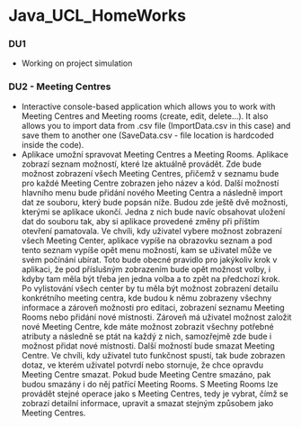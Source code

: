 # Java_UCL_HomeWorks

### DU1
  - Working on project simulation
### DU2 - Meeting Centres
  - Interactive console-based application which allows you to work with Meeting Centres and Meeting rooms (create, edit, delete...). It also allows you to import data from .csv file (ImportData.csv in this case) and save them to another one (SaveData.csv - file location is hardcoded inside the code).
  - Aplikace umožní spravovat Meeting Centres a Meeting Rooms. Aplikace zobrazí seznam možností, které lze aktuálně provádět. Zde bude možnost zobrazení všech Meeting Centres, přičemž v seznamu bude pro každé Meeting Centre zobrazen jeho název a kód. Další možností hlavního menu bude přidání nového Meeting Centra a následně import dat ze souboru, který bude popsán níže. Budou zde ještě dvě možnosti, kterými se aplikace ukončí. Jedna z nich bude navíc obsahovat uložení dat do souboru tak, aby si aplikace provedené změny při příštím otevření pamatovala.
Ve chvíli, kdy uživatel vybere možnost zobrazení všech Meeting Center, aplikace vypíše na obrazovku seznam a pod tento seznam vypíše opět menu možností, kam se uživatel může ve svém počínání ubírat. Toto bude obecné pravidlo pro jakýkoliv krok v aplikaci, že pod příslušným zobrazením bude opět možnost volby, i kdyby tam měla být třeba jen jedna volba a to zpět na předchozí krok.
Po vylistování všech center by tu měla být možnost zobrazení detailu konkrétního meeting centra, kde budou k němu zobrazeny všechny informace a zároveň možnosti pro editaci, zobrazení seznamu Meeting Rooms nebo přidání nové místnosti.
Zároveň má uživatel možnost založit nové Meeting Centre, kde máte možnost zobrazit všechny potřebné atributy a následně se ptát na každý z nich, samozřejmě zde bude i možnost přidat nové místnosti.
Další možností bude smazat Meeting Centre. Ve chvíli, kdy uživatel tuto funkčnost spustí, tak bude zobrazen dotaz, ve kterém uživatel potvrdí nebo stornuje, že chce opravdu Meeting Centre smazat. Pokud bude Meeting Centre smazáno, pak budou smazány i do něj patřící Meeting Rooms.
S Meeting Rooms lze provádět stejné operace jako s Meeting Centres, tedy je vybrat, čímž se zobrazí detailní informace, upravit a smazat stejným způsobem jako Meeting Centres.
